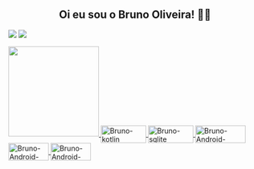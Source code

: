 ## <div align="center"> Oi eu sou o Bruno Oliveira! 👋😃 

<a href = "mailto:bluizsilva37@gmail.com"><img src="https://img.shields.io/badge/Gmail-D14836?style=for-the-badge&logo=gmail&logoColor=white"></a>
  <a href="https://www.linkedin.com/in/bruno-oliveira-066138207" target="_blank"><img src="https://img.shields.io/badge/-LinkedIn-%230077B5?style=for-the-badge&logo=linkedin&logoColor=white" target="_blank"></a>

  <a href="https://github.com/brunnoluuiz">
  <img height="180em" src="https://github-readme-stats.vercel.app/api?username=brunnoluuiz&show_icons=true&theme=dark&include_all_commits=true&count_private=true"/>
  
  
  
  
  
  <img align="center" alt="Bruno-kotlin" height="35" width="90" src= "https://img.shields.io/badge/Kotlin-0095D5?&style=for-the-badge&logo=kotlin&logoColor=white">
  <img align="center" alt="Bruno-sqlite" height="35" width="90" src= "https://img.shields.io/badge/SQLite-07405E?style=for-the-badge&logo=sqlite&logoColor=white">
  <img align="center" alt="Bruno-Android-Studio" height="35" width="100" src= "https://img.shields.io/badge/Android_Studio-3DDC84?style=for-the-badge&logo=android-studio&logoColor=white">
  <img align="center" alt="Bruno-Android-Studio" height="35" width="80" src= "https://img.shields.io/badge/GIT-E44C30?style=for-the-badge&logo=git&logoColor=white">
  <img align="center" alt="Bruno-Android-Studio" height="35" width="80" src= "https://img.shields.io/badge/Bitbucket-0747a6?style=for-the-badge&logo=bitbucket&logoColor=white">
  
  
  


